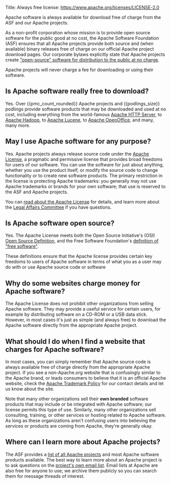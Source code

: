 Title: Always free
license: https://www.apache.org/licenses/LICENSE-2.0



Apache software is always available for download free of charge from the ASF and our Apache projects.

As a non-profit corporation whose mission is to provide open source software for the public good at no cost, the Apache Software Foundation (ASF) ensures that 
all Apache projects provide both source and (when available) binary releases free of charge on our official Apache project download pages. 
Our corporate bylaws explicitly state that Apache projects create ["open-source" software for distribution to the public at no charge][7]. 

Apache projects will never charge a fee for downloading or using their software.  

## Is Apache software really free to download?

Yes.  Over {{pmc_count_rounded}} Apache projects and {{podlings_size}} podlings provide software products that may be 
downloaded and used at no cost, including everything from the world-famous 
[Apache HTTP Server][1], to [Apache Hadoop][2], to [Apache Lucene][3], 
to [Apache OpenOffice][4], and many, many more.

## May I use Apache software for any purpose?

Yes.  Apache projects always release source code under the [Apache License][5], a 
pragmatic and permissive license that provides broad freedoms for 
users of our software.  You can use the software for just about anything, whether you 
use the product itself, or modify the source code to change 
functionality or to create new software products.  The primary restriction in the license is 
protecting Apache trademarks: you generally may not use Apache trademarks or brands for 
your own software; that use is reserved to the ASF and Apache projects.

You can [read about the Apache License](/licenses/) for details, and 
learn more about the [Legal Affairs Committee](/legal/) if you have questions.

## Is Apache software open source?

Yes.  The Apache License meets both the Open Source Initiative's (OSI) 
[Open Source Definition](http://www.opensource.org/docs/osd), and the 
Free Software Foundation's [definition of "free software"](https://www.gnu.org/licenses/license-list.html#apache2).

These definitions ensure that the Apache license provides certain key freedoms to users of Apache 
software in terms of what you as a user may do with or use Apache source code or software

## Why do some websites charge money for Apache software?

The Apache License does not prohibit other organizations from selling Apache software.  They may provide a useful 
service for certain users, for example by distributing software on a CD-ROM or a USB data stick.  However, in most cases it's just as simple (and always free)
to download the Apache software directly from the appropriate Apache project.

## What should I do when I find a website that charges for Apache software?

In most cases, you can simply remember that Apache source code is always 
available free of charge directly from the appropriate Apache project.  If 
you see a non-Apache.org website that is confusingly similar to the Apache 
brand, or leads consumers to believe that it is an official Apache website,
check the [Apache Trademark Policy](/foundation/marks/) for our contact details and let us know about the site.

Note that many other organizations sell their **own branded** software products 
that may include or be integrated with Apache software; our license permits this type of use.  Similarly, many other organizations sell 
consulting, training, or other services or hosting related to Apache software.
As long as these organizations aren't confusing users into believing the 
services or products are coming from Apache, they're generally okay.

## Where can I learn more about Apache projects?

The ASF provides a [list of all Apache projects][6] and most Apache software 
products available.  The best way to learn more about an Apache project is to ask 
questions on the [project's own email list](/foundation/getinvolved.html).
Email lists at Apache are also free for anyone to use; we archive them publicly so you can search them for message threads of interest.


  [1]: http://httpd.apache.org/
  [2]: http://hadoop.apache.org/
  [3]: http://lucene.apache.org/
  [4]: http://www.openoffice.org/
  [5]: http://www.apache.org/licenses/
  [6]: http://projects.apache.org/
  [7]: http://www.apache.org/foundation/bylaws.html#6.3
